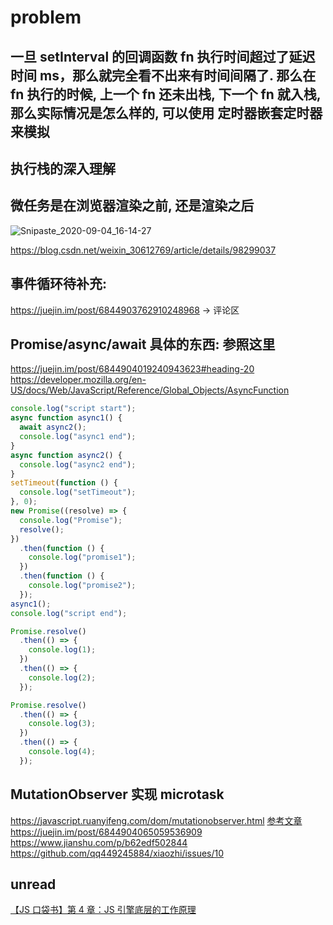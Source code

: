 # problem

## 一旦 setInterval 的回调函数 fn 执行时间超过了延迟时间 ms，那么就完全看不出来有时间间隔了. 那么在 fn 执行的时候, 上一个 fn 还未出栈, 下一个 fn 就入栈, 那么实际情况是怎么样的, 可以使用 定时器嵌套定时器来模拟

## 执行栈的深入理解

## 微任务是在浏览器渲染之前, 还是渲染之后

![Snipaste_2020-09-04_16-14-27](E:\Snipaste_Image\Snipaste_2020-09-04_16-14-27.png)

<https://blog.csdn.net/weixin_30612769/article/details/98299037>

## 事件循环待补充:

<https://juejin.im/post/6844903762910248968> -> 评论区

## Promise/async/await 具体的东西: 参照这里

<https://juejin.im/post/6844904019240943623#heading-20>
<https://developer.mozilla.org/en-US/docs/Web/JavaScript/Reference/Global_Objects/AsyncFunction>

```javascript
console.log("script start");
async function async1() {
  await async2();
  console.log("async1 end");
}
async function async2() {
  console.log("async2 end");
}
setTimeout(function () {
  console.log("setTimeout");
}, 0);
new Promise((resolve) => {
  console.log("Promise");
  resolve();
})
  .then(function () {
    console.log("promise1");
  })
  .then(function () {
    console.log("promise2");
  });
async1();
console.log("script end");
```

```javascript
Promise.resolve()
  .then(() => {
    console.log(1);
  })
  .then(() => {
    console.log(2);
  });

Promise.resolve()
  .then(() => {
    console.log(3);
  })
  .then(() => {
    console.log(4);
  });
```

## MutationObserver 实现 microtask

<https://javascript.ruanyifeng.com/dom/mutationobserver.html>
[参考文章](https://juejin.im/post/6844903553795014663)
<https://juejin.im/post/6844904065059536909>
<https://www.jianshu.com/p/b62edf502844>
<https://github.com/qq449245884/xiaozhi/issues/10>

## unread

[【JS 口袋书】第 4 章：JS 引擎底层的工作原理](https://mp.weixin.qq.com/s/smCPs34nTI6tzC9OFQf1JA)
